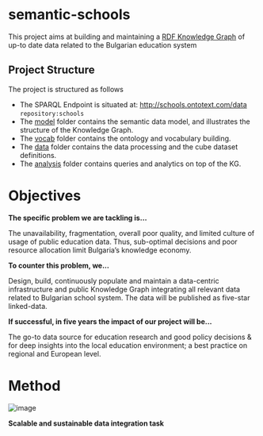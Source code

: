 # semantic-schools

This project aims at building and maintaining a [RDF Knowledge Graph](https://www.ontotext.com/knowledgehub/fundamentals/what-is-a-knowledge-graph/) of up-to date data related to the Bulgarian education system 

## Project Structure 

The project is structured as follows 

* The SPARQL Endpoint is situated at: <http://schools.ontotext.com/data> `repository:schools`
* The [model](model) folder contains the semantic data model, and illustrates the structure of the Knowledge Graph.
* The [vocab](vocab) folder contains the ontology and vocabulary building.
* The [data](data) folder contains the data processing and the cube dataset definitions.
* The [analysis](analysis) folder contains queries and analytics on top of the KG. 

# Objectives

<b>The specific problem we are tackling is…</b>

The unavailability, fragmentation, overall poor quality, and limited culture of usage of public
education data. Thus, sub-optimal decisions and poor resource allocation limit Bulgaria’s
knowledge economy.

<b>To counter this problem, we...</b>

Design, build, continuously populate and maintain a data-centric infrastructure and public
Knowledge Graph integrating all relevant data related to Bulgarian school system. The data will
be published as five-star linked-data.

<b>If successful, in five years the impact of our project will be...</b>

The go-to data source for education research and good policy decisions & for deep insights into
the local education environment; a best practice on regional and European level.

# Method

![image](https://user-images.githubusercontent.com/80645419/120837640-9d896100-c56f-11eb-8329-3b575182168d.png)

<b>Scalable and sustainable data integration task</b>

